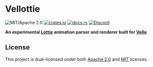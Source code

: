 # Vellottie

![MIT/Apache 2.0](https://img.shields.io/badge/license-MIT%2FApache-blue.svg)
[![crates.io](https://img.shields.io/crates/v/bevy_vello.svg)](https://crates.io/crates/bevy_vello)
[![docs.rs](https://img.shields.io/docsrs/bevy_vello)](https://docs.rs/bevy_vello)
[![Discord](https://img.shields.io/discord/913957940560531456.svg?label=&logo=discord&logoColor=ffffff&color=7389D8&labelColor=6A7EC2)](https://discord.gg/zrjnQzdjCB)

**An experimental [Lottie](https://airbnb.io/lottie) animation parser and renderer built for [Vello](https://vello.dev)**

## License

This project is dual-licensed under both [Apache 2.0](LICENSE-APACHE) and [MIT](LICENSE-MIT) licenses.
